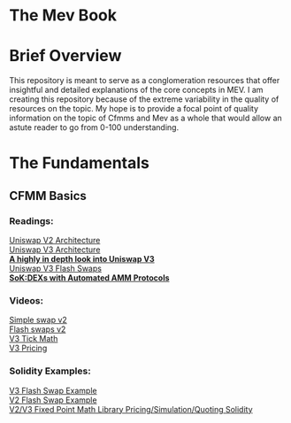 # The Mev Book

# Brief Overview 

This repository is meant to serve as a conglomeration resources that offer insightful and detailed explanations of the core concepts in MEV. I am creating this repository because of the extreme variability in the quality of resources on the topic. My hope is to provide a focal point of quality information on the topic of Cfmms and Mev as a whole that would allow an astute reader to go from 0-100 understanding.

# The Fundamentals
## CFMM Basics
### Readings: </br>
[Uniswap V2 Architecture](https://uniswap.org/whitepaper.pdf) </br>
[Uniswap V3 Architecture](https://uniswap.org/whitepaper-v3.pdf) </br>
[**A highly in depth look into Uniswap V3**](https://uniswapv3book.com) </br>
[Uniswap V3 Flash Swaps](https://medium.com/coinmonks/tutorial-of-flash-swaps-of-uniswap-v3-73c0c846b822) </br>
[**SoK:DEXs with Automated AMM Protocols**](https://arxiv.org/pdf/2103.12732.pdf) </br>


### Videos: </br>
[Simple swap v2](https://www.youtube.com/watch?v=qB2Ulx201wY) </br>
[Flash swaps v2](https://www.youtube.com/watch?v=MxTgk-kvtRM) </br>
[V3 Tick Math](https://www.youtube.com/watch?v=p7LIEr8hVCA) </br>
[V3 Pricing](https://www.youtube.com/watch?v=hKhdQl126Ys) </br>


### Solidity Examples: </br>
[V3 Flash Swap Example](https://github.com/yuichiroaoki/flash-swap-example) </br>
[V2 Flash Swap Example](https://solidity-by-example.org/defi/uniswap-v2-flash-swap/) </br>
[V2/V3 Fixed Point Math Library Pricing/Simulation/Quoting Solidity](https://github.com/0xOsiris/cfmm-math-libraries) </br>


